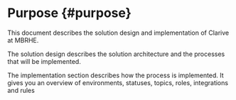 # Purpose {#purpose}

This document describes the solution design and implementation of Clarive at MBRHE.

The solution design describes the solution architecture and the processes that will be implemented.

The implementation section describes how the process is implemented. It gives you an overview of environments, statuses, topics, roles, integrations and rules

